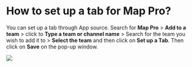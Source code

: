# How to set up a tab for Map Pro?

<p class="no-margin">You can set up a tab through App source. Search for <b>Map Pro</b> &gt; <b>Add to a team</b> &gt; click to <b>Type a team or channel name</b> &gt; Search for the team you wish to add it to &gt; <b>Select the team</b> and then click on <b>Set up a Tab</b>. Then click on <b>Save</b> on the pop-up window.</p>
<p class="no-margin"></p>
<div class="intercom-container"><img src="/assets/img/teams-pro/image_118.png"></div>

<Intercom />
<Clarity />
<GoogleAnalytics />

